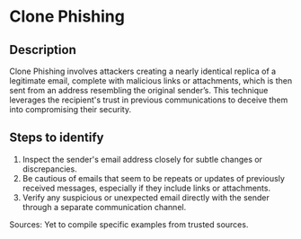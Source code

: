 
# Clone Phishing

## Description

Clone Phishing involves attackers creating a nearly identical replica of a legitimate email, complete with malicious links or attachments, which is then sent from an address resembling the original sender’s. This technique leverages the recipient's trust in previous communications to deceive them into compromising their security.

## Steps to identify

1. Inspect the sender's email address closely for subtle changes or discrepancies.
2. Be cautious of emails that seem to be repeats or updates of previously received messages, especially if they include links or attachments.
3. Verify any suspicious or unexpected email directly with the sender through a separate communication channel.

Sources: Yet to compile specific examples from trusted sources.

